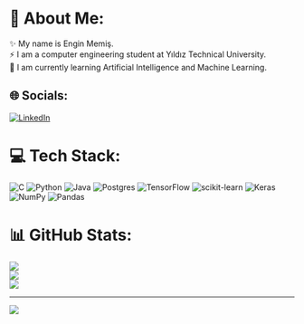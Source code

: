 # 💫 About Me:
✨ My name is Engin Memiş.<br>⚡ I am a computer engineering student at Yıldız Technical University.<br>🔭 I am currently learning Artificial Intelligence and Machine Learning.<br>


## 🌐 Socials:
[![LinkedIn](https://img.shields.io/badge/LinkedIn-%230077B5.svg?logo=linkedin&logoColor=white)](https://linkedin.com/in/https://www.linkedin.com/in/enginmemis/) 

# 💻 Tech Stack:
![C](https://img.shields.io/badge/c-%2300599C.svg?style=for-the-badge&logo=c&logoColor=white) ![Python](https://img.shields.io/badge/python-3670A0?style=for-the-badge&logo=python&logoColor=ffdd54) ![Java](https://img.shields.io/badge/java-%23ED8B00.svg?style=for-the-badge&logo=java&logoColor=white) ![Postgres](https://img.shields.io/badge/postgres-%23316192.svg?style=for-the-badge&logo=postgresql&logoColor=white) ![TensorFlow](https://img.shields.io/badge/TensorFlow-%23FF6F00.svg?style=for-the-badge&logo=TensorFlow&logoColor=white) ![scikit-learn](https://img.shields.io/badge/scikit--learn-%23F7931E.svg?style=for-the-badge&logo=scikit-learn&logoColor=white) ![Keras](https://img.shields.io/badge/Keras-%23D00000.svg?style=for-the-badge&logo=Keras&logoColor=white) ![NumPy](https://img.shields.io/badge/numpy-%23013243.svg?style=for-the-badge&logo=numpy&logoColor=white) ![Pandas](https://img.shields.io/badge/pandas-%23150458.svg?style=for-the-badge&logo=pandas&logoColor=white)
# 📊 GitHub Stats:
![](https://github-readme-stats.vercel.app/api?username=EnginMemis&theme=radical&hide_border=true&include_all_commits=true&count_private=true)<br/>
![](https://github-readme-streak-stats.herokuapp.com/?user=EnginMemis&theme=radical&hide_border=true)<br/>
![](https://github-readme-stats.vercel.app/api/top-langs/?username=EnginMemis&theme=radical&hide_border=true&include_all_commits=true&count_private=true&layout=compact)

---
[![](https://visitcount.itsvg.in/api?id=EnginMemis&icon=0&color=6)](https://visitcount.itsvg.in)

<!-- Proudly created with GPRM ( https://gprm.itsvg.in ) -->

